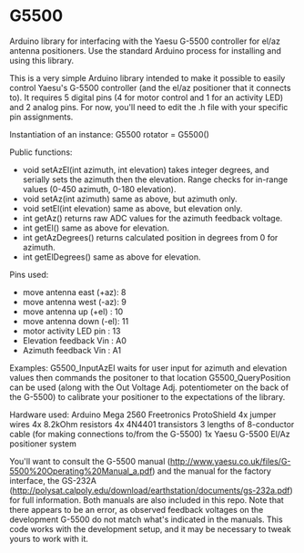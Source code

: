# G5500
Arduino library for interfacing with the Yaesu G-5500 controller for el/az antenna positioners.  Use the standard Arduino process for installing and using this library.

This is a very simple Arduino library intended to make it possible to easily control Yaesu's G-5500 controller (and the el/az positioner that it connects to).  It requires 5 digital pins (4 for motor control and 1 for an activity LED) and 2 analog pins.  For now, you'll need to edit the .h file with your specific pin assignments.

Instantiation of an instance:
G5500 rotator = G5500()

Public functions:
 - void setAzEl(int azimuth, int elevation) takes integer degrees, and serially sets the azimuth then the elevation.  Range checks for in-range values (0-450 azimuth, 0-180 elevation).
 - void setAz(int azimuth) same as above, but azimuth only.
 - void setEl(int elevation) same as above, but elevation only.
 - int getAz() returns raw ADC values for the azimuth feedback voltage.
 - int getEl() same as above for elevation.
 - int getAzDegrees() returns calculated position in degrees from 0 for azimuth.
 - int getElDegrees() same as above for elevation.

Pins used:
 - move antenna east (+az): 8
 - move antenna west (-az): 9
 - move antenna up (+el)  : 10
 - move antenna down (-el): 11
 - motor activity LED pin : 13
 - Elevation feedback Vin : A0
 - Azimuth feedback Vin   : A1

Examples: 
G5500_InputAzEl waits for user input for azimuth and elevation values then commands the positoner to that location
G5500_QueryPosition can be used (along with the Out Voltage Adj. potentiometer on the back of the G-5500) to calibrate your positioner to the expectations of the library. 

Hardware used: 
Arduino Mega 2560
Freetronics ProtoShield
4x jumper wires
4x 8.2kOhm resistors
4x 4N4401 transistors
3 lengths of 8-conductor cable (for making connections to/from the G-5500)
1x Yaesu G-5500 El/Az positioner system

You'll want to consult the G-5500 manual (http://www.yaesu.co.uk/files/G-5500%20Operating%20Manual_a.pdf) and the manual for the factory interface, the GS-232A (http://polysat.calpoly.edu/download/earthstation/documents/gs-232a.pdf) for full information.  Both manuals are also included in this repo.  Note that there appears to be an error, as observed feedback voltages on the development G-5500 do not match what's indicated in the manuals.  This code works with the development setup, and it may be necessary to tweak yours to work with it.  